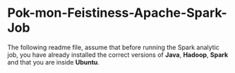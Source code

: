 # Pok-mon-Feistiness-Apache-Spark-Job
The following readme file, assume that before running the Spark analytic job, you have already installed the correct versions of **Java**, **Hadoop**, **Spark** and that you are inside **Ubuntu**.
